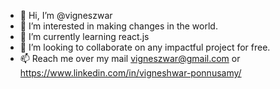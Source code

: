 - 👋 Hi, I’m @vigneszwar
- 👀 I’m interested in making changes in the world.
- 🌱 I’m currently learning react.js
- 💞️ I’m looking to collaborate on any impactful project for free.
- 📫 Reach me over my mail vigneszwar@gmail.com or https://www.linkedin.com/in/vigneshwar-ponnusamy/

<!---
vigneszwar/vigneszwar is a ✨ special ✨ repository because its `README.md` (this file) appears on your GitHub profile.
You can click the Preview link to take a look at your changes.
--->
